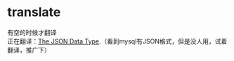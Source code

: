 # translate
有空的时候才翻译  
正在翻译：[The JSON Data Type](https://dev.mysql.com/doc/refman/5.7/en/json.html).（看到mysql有JSON格式，但是没人用，试着翻译，推广下）
